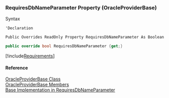 ﻿### RequiresDbNameParameter Property (OracleProviderBase)

Syntax

```vbnet
'Declaration

Public Overrides ReadOnly Property RequiresDbNameParameter As Boolean
```

```csharp
public override bool RequiresDbNameParameter {get;}
```

[!include[Requirements](../partials/requirements.md)]

#### Reference

[OracleProviderBase Class](FChoice.Common~FChoice.Common.Data.OracleProviderBase.md)  
[OracleProviderBase Members](FChoice.Common~FChoice.Common.Data.OracleProviderBase_members.md)  
[Base Implementation in RequiresDbNameParameter](FChoice.Common~FChoice.Common.Data.DbProvider~RequiresDbNameParameter.md)